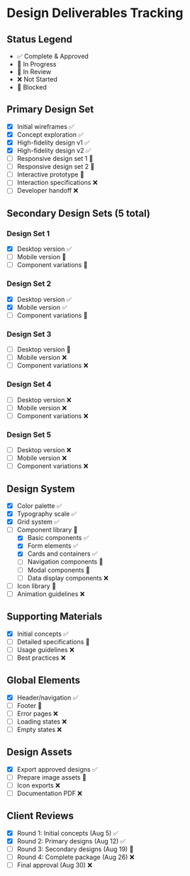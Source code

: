 # Design Deliverables Tracking

## Status Legend
- ✅ Complete & Approved
- 🔄 In Progress
- 📝 In Review
- ❌ Not Started
- 🔴 Blocked

## Primary Design Set
- [x] Initial wireframes ✅
- [x] Concept exploration ✅
- [x] High-fidelity design v1 ✅
- [x] High-fidelity design v2 ✅
- [ ] Responsive design set 1 🔄
- [ ] Responsive design set 2 🔄
- [ ] Interactive prototype 📝
- [ ] Interaction specifications ❌
- [ ] Developer handoff ❌

## Secondary Design Sets (5 total)
### Design Set 1
- [x] Desktop version ✅
- [ ] Mobile version 🔄
- [ ] Component variations 📝

### Design Set 2
- [x] Desktop version ✅
- [x] Mobile version ✅
- [ ] Component variations 🔄

### Design Set 3
- [ ] Desktop version 🔄
- [ ] Mobile version ❌
- [ ] Component variations ❌

### Design Set 4
- [ ] Desktop version ❌
- [ ] Mobile version ❌
- [ ] Component variations ❌

### Design Set 5
- [ ] Desktop version ❌
- [ ] Mobile version ❌
- [ ] Component variations ❌

## Design System
- [x] Color palette ✅
- [x] Typography scale ✅
- [x] Grid system ✅
- [ ] Component library 🔄
  - [x] Basic components ✅
  - [x] Form elements ✅
  - [x] Cards and containers ✅
  - [ ] Navigation components 🔄
  - [ ] Modal components 📝
  - [ ] Data display components ❌
- [ ] Icon library 📝
- [ ] Animation guidelines ❌

## Supporting Materials
- [x] Initial concepts ✅
- [ ] Detailed specifications 🔄
- [ ] Usage guidelines ❌
- [ ] Best practices ❌

## Global Elements
- [x] Header/navigation ✅
- [ ] Footer 🔄
- [ ] Error pages ❌
- [ ] Loading states ❌
- [ ] Empty states ❌

## Design Assets
- [x] Export approved designs ✅
- [ ] Prepare image assets 🔄
- [ ] Icon exports ❌
- [ ] Documentation PDF ❌

## Client Reviews
- [x] Round 1: Initial concepts (Aug 5) ✅
- [x] Round 2: Primary designs (Aug 12) ✅
- [ ] Round 3: Secondary designs (Aug 19) 📝
- [ ] Round 4: Complete package (Aug 26) ❌
- [ ] Final approval (Aug 30) ❌